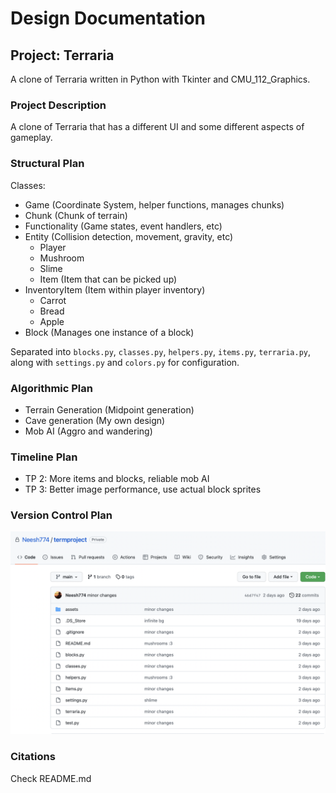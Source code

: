 # Design Documentation

## Project: Terraria

A clone of Terraria written in Python with Tkinter and CMU_112_Graphics.

### Project Description

A clone of Terraria that has a different UI and some different aspects of gameplay.

### Structural Plan

Classes:

- Game (Coordinate System, helper functions, manages chunks)
- Chunk (Chunk of terrain)
- Functionality (Game states, event handlers, etc)
- Entity (Collision detection, movement, gravity, etc)
  - Player
  - Mushroom
  - Slime
  - Item (Item that can be picked up)
- InventoryItem (Item within player inventory)
  - Carrot
  - Bread
  - Apple
- Block (Manages one instance of a block)

Separated into `blocks.py`, `classes.py`, `helpers.py`, `items.py`, `terraria.py`, along with `settings.py` and `colors.py` for configuration.

### Algorithmic Plan

- Terrain Generation (Midpoint generation)
- Cave generation (My own design)
- Mob AI (Aggro and wandering)

### Timeline Plan

- TP 2: More items and blocks, reliable mob AI
- TP 3: Better image performance, use actual block sprites

### Version Control Plan

![git](./github.png)

### Citations

Check README.md
